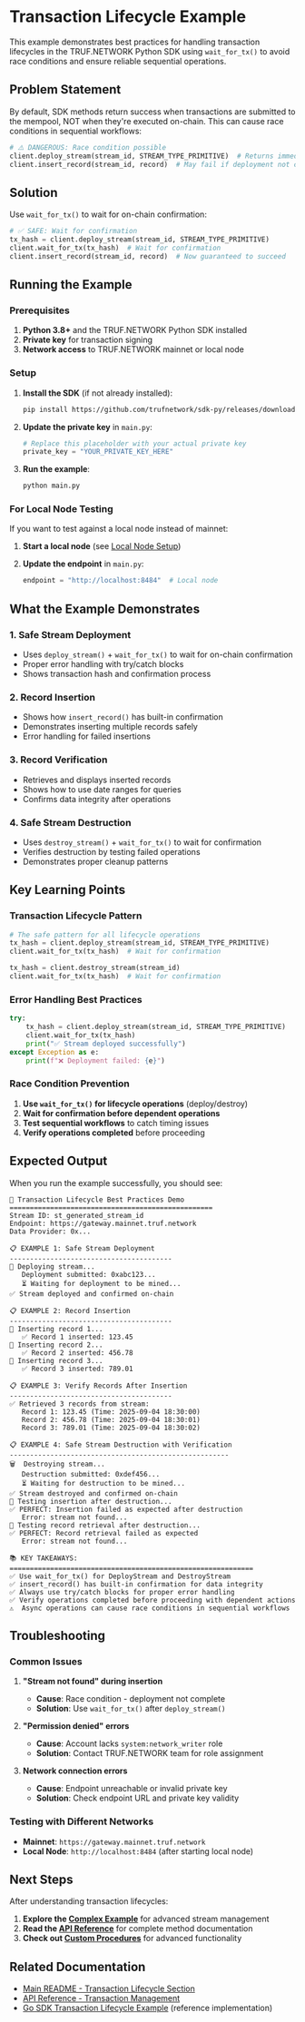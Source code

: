 # Transaction Lifecycle Example

This example demonstrates best practices for handling transaction lifecycles in the TRUF.NETWORK Python SDK using `wait_for_tx()` to avoid race conditions and ensure reliable sequential operations.

## Problem Statement

By default, SDK methods return success when transactions are submitted to the mempool, NOT when they're executed on-chain. This can cause race conditions in sequential workflows:

```python
# ⚠️ DANGEROUS: Race condition possible
client.deploy_stream(stream_id, STREAM_TYPE_PRIMITIVE)  # Returns immediately
client.insert_record(stream_id, record)  # May fail if deployment not complete
```

## Solution

Use `wait_for_tx()` to wait for on-chain confirmation:

```python
# ✅ SAFE: Wait for confirmation
tx_hash = client.deploy_stream(stream_id, STREAM_TYPE_PRIMITIVE)
client.wait_for_tx(tx_hash)  # Wait for confirmation
client.insert_record(stream_id, record)  # Now guaranteed to succeed
```

## Running the Example

### Prerequisites

1. **Python 3.8+** and the TRUF.NETWORK Python SDK installed
2. **Private key** for transaction signing
3. **Network access** to TRUF.NETWORK mainnet or local node

### Setup

1. **Install the SDK** (if not already installed):
   ```bash
   pip install https://github.com/trufnetwork/sdk-py/releases/download/v0.3.2/trufnetwork_sdk_py-0.3.2-py3-none-manylinux_2_28_x86_64.whl
   ```

2. **Update the private key** in `main.py`:
   ```python
   # Replace this placeholder with your actual private key
   private_key = "YOUR_PRIVATE_KEY_HERE"
   ```

3. **Run the example**:
   ```bash
   python main.py
   ```

### For Local Node Testing

If you want to test against a local node instead of mainnet:

1. **Start a local node** (see [Local Node Setup](../../README.md#local-node-testing-and-development))

2. **Update the endpoint** in `main.py`:
   ```python
   endpoint = "http://localhost:8484"  # Local node
   ```

## What the Example Demonstrates

### 1. Safe Stream Deployment
- Uses `deploy_stream()` + `wait_for_tx()` to wait for on-chain confirmation
- Proper error handling with try/catch blocks
- Shows transaction hash and confirmation process

### 2. Record Insertion
- Shows how `insert_record()` has built-in confirmation
- Demonstrates inserting multiple records safely
- Error handling for failed insertions

### 3. Record Verification
- Retrieves and displays inserted records
- Shows how to use date ranges for queries
- Confirms data integrity after operations

### 4. Safe Stream Destruction
- Uses `destroy_stream()` + `wait_for_tx()` to wait for confirmation
- Verifies destruction by testing failed operations
- Demonstrates proper cleanup patterns

## Key Learning Points

### Transaction Lifecycle Pattern

```python
# The safe pattern for all lifecycle operations
tx_hash = client.deploy_stream(stream_id, STREAM_TYPE_PRIMITIVE)
client.wait_for_tx(tx_hash)  # Wait for confirmation

tx_hash = client.destroy_stream(stream_id)
client.wait_for_tx(tx_hash)  # Wait for confirmation
```

### Error Handling Best Practices

```python
try:
    tx_hash = client.deploy_stream(stream_id, STREAM_TYPE_PRIMITIVE)
    client.wait_for_tx(tx_hash)
    print("✅ Stream deployed successfully")
except Exception as e:
    print(f"❌ Deployment failed: {e}")
```

### Race Condition Prevention

1. **Use `wait_for_tx()` for lifecycle operations** (deploy/destroy)
2. **Wait for confirmation before dependent operations**
3. **Test sequential workflows** to catch timing issues
4. **Verify operations completed** before proceeding

## Expected Output

When you run the example successfully, you should see:

```
🔄 Transaction Lifecycle Best Practices Demo
==================================================
Stream ID: st_generated_stream_id
Endpoint: https://gateway.mainnet.truf.network
Data Provider: 0x...

📋 EXAMPLE 1: Safe Stream Deployment
----------------------------------------
📝 Deploying stream...
   Deployment submitted: 0xabc123...
   ⏳ Waiting for deployment to be mined...
✅ Stream deployed and confirmed on-chain

📋 EXAMPLE 2: Record Insertion
----------------------------------------
📝 Inserting record 1...
   ✅ Record 1 inserted: 123.45
📝 Inserting record 2...
   ✅ Record 2 inserted: 456.78
📝 Inserting record 3...
   ✅ Record 3 inserted: 789.01

📋 EXAMPLE 3: Verify Records After Insertion
----------------------------------------
✅ Retrieved 3 records from stream:
   Record 1: 123.45 (Time: 2025-09-04 18:30:00)
   Record 2: 456.78 (Time: 2025-09-04 18:30:01)
   Record 3: 789.01 (Time: 2025-09-04 18:30:02)

📋 EXAMPLE 4: Safe Stream Destruction with Verification
------------------------------------------------------
🗑️  Destroying stream...
   Destruction submitted: 0xdef456...
   ⏳ Waiting for destruction to be mined...
✅ Stream destroyed and confirmed on-chain
🧪 Testing insertion after destruction...
✅ PERFECT: Insertion failed as expected after destruction
   Error: stream not found...
🧪 Testing record retrieval after destruction...
✅ PERFECT: Record retrieval failed as expected
   Error: stream not found...

📚 KEY TAKEAWAYS:
============================================================
✅ Use wait_for_tx() for DeployStream and DestroyStream
✅ insert_record() has built-in confirmation for data integrity
✅ Always use try/catch blocks for proper error handling
✅ Verify operations completed before proceeding with dependent actions
⚠️  Async operations can cause race conditions in sequential workflows
```

## Troubleshooting

### Common Issues

1. **"Stream not found" during insertion**
   - **Cause**: Race condition - deployment not complete
   - **Solution**: Use `wait_for_tx()` after `deploy_stream()`

2. **"Permission denied" errors**
   - **Cause**: Account lacks `system:network_writer` role
   - **Solution**: Contact TRUF.NETWORK team for role assignment

3. **Network connection errors**
   - **Cause**: Endpoint unreachable or invalid private key
   - **Solution**: Check endpoint URL and private key validity

### Testing with Different Networks

- **Mainnet**: `https://gateway.mainnet.truf.network`
- **Local Node**: `http://localhost:8484` (after starting local node)

## Next Steps

After understanding transaction lifecycles:

1. **Explore the [Complex Example](../complex_example/)** for advanced stream management
2. **Read the [API Reference](../../docs/api-reference.md)** for complete method documentation
3. **Check out [Custom Procedures](../custom_procedure_example/)** for advanced functionality

## Related Documentation

- [Main README - Transaction Lifecycle Section](../../README.md#understanding-transaction-lifecycle)
- [API Reference - Transaction Management](../../docs/api-reference.md#transaction-management)
- [Go SDK Transaction Lifecycle Example](https://github.com/trufnetwork/sdk-go/tree/main/examples/transaction-lifecycle-example) (reference implementation)